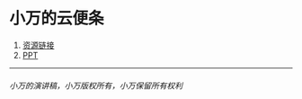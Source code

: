 # 小万的云便条
1. [资源链接](https://wan.lanzous.com/ioef0nexjyd)
2. [PPT](https://wan.lanzous.com/iIWWQou3sej)

----------

###### 小万的演讲稿，小万版权所有，小万保留所有权利
